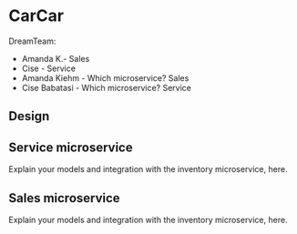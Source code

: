 # CarCar

DreamTeam:

* Amanda K.- Sales
* Cise  - Service
* Amanda Kiehm - Which microservice? Sales
* Cise Babatasi - Which microservice? Service

## Design

## Service microservice

Explain your models and integration with the inventory
microservice, here.

## Sales microservice

Explain your models and integration with the inventory
microservice, here.
